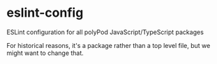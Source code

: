 # eslint-config

ESLint configuration for all polyPod JavaScript/TypeScript packages

For historical reasons, it's a package rather than a top level file, but we
might want to change that.
